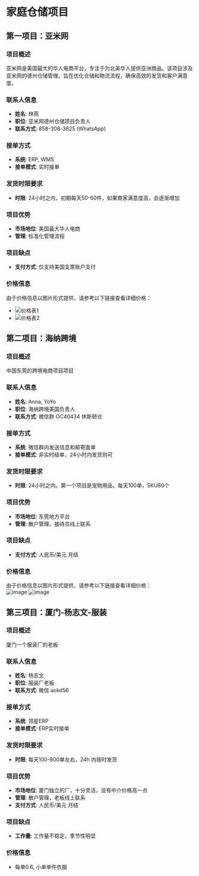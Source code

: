 # 家庭仓储项目

## 第一项目：亚米网

### 项目概述
亚米网是美国最大的华人电商平台，专注于为北美华人提供亚洲商品。该项目涉及亚米网的德州仓储管理，旨在优化仓储和物流流程，确保高效的发货和客户满意度。

### 联系人信息
- **姓名**: 林燕  
- **职位**: 亚米网德州仓储项目负责人  
- **联系方式**: 858-308-3625 (WhatsApp)  

### 接单方式
- **系统**: ERP, WMS  
- **接单模式**: 实时接单  

### 发货时限要求
- **时限**: 24小时之内，初期每天50-60件，如果商家满意度高，会逐渐增加

### 项目优势
- **市场地位**: 美国最大华人电商  
- **管理**: 标准化管理流程  

### 项目缺点
- **支付方式**: 仅支持美国支票账户支付  

### 价格信息
由于价格信息以图片形式提供，请参考以下链接查看详细价格：  
- ![价格表1](https://github.com/user-attachments/assets/60c4ad49-ac09-41f0-8b89-14c09686384a)  
- ![价格表2](https://github.com/user-attachments/assets/05a07923-90df-4c7e-aaf0-36010be9c7f8)  



## 第二项目：海纳跨境

### 项目概述
中国东莞的跨境电商项目项目

### 联系人信息
- **姓名**: Anna, YoYo
- **职位**: 海纳跨境美国负责人  
- **联系方式**: 微信群 OC40434 休斯顿仓  

### 接单方式
- **系统**: 微信群内发送信息和邮寄面单
- **接单模式**: 非实时结单，24小时内发货则可

### 发货时限要求
- **时限**: 24小时之内。第一个项目是宠物用品，每天100单，SKU80个

### 项目优势
- **市场地位**: 东莞地方平台
- **管理**: 散户管理，接待员线上联系

### 项目缺点
- **支付方式**: 人民币/美元 月结

### 价格信息
由于价格信息以图片形式提供，请参考以下链接查看详细价格：  
![image](https://github.com/user-attachments/assets/d7ef01d6-b96c-473f-87db-e4ce847fd195)
![image](https://github.com/user-attachments/assets/595d5ecb-3d23-46b7-9542-b094933b6b12)


## 第三项目：厦门-杨志文-服装

### 项目概述
厦门一个服装厂的老板

### 联系人信息
- **姓名**: 杨志文
- **职位**: 服装厂老板
- **联系方式**: 微信 aokd56 

### 接单方式
- **系统**: 领星ERP
- **接单模式**: ERP实时接单

### 发货时限要求
- **时限**: 每天100-800单左右，24h 内按时发货

### 项目优势
- **市场地位**: 厦门独立的厂，十分灵活，没有中介价格高一点
- **管理**: 散户管理，老板线上联系
- **支付方式**: 人民币/美元 月结
### 项目缺点
- **工作量**: 工作量不稳定，季节性明显 


### 价格信息
* 每单0.6, 小单单件衣服
